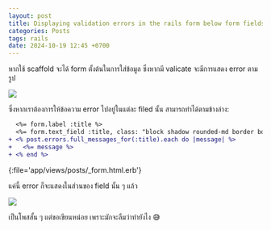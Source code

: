 ```yaml
---
layout: post
title: Displaying validation errors in the rails form below form fields
categories: Posts
tags: rails
date: 2024-10-19 12:45 +0700
---
```

หากใช้ scaffold จะได้ form ตั้งต้นในการใส่ข้อมูล ซึ่งหากมี valicate จะมีการแสดง error ตามรูป

![](https://i.imgur.com/YnOXcgI.png)

ซึ่งหากเราต้องการให้ข้อความ error ไปอยู่ในแต่ละ filed นั้น สามารถทำได้ตามข้างล่าง:

```diff
  <%= form.label :title %>
  <%= form.text_field :title, class: "block shadow rounded-md border border-gray-400 outline-none px-3 py-2 mt-2 w-full" %>
+ <% post.errors.full_messages_for(:title).each do |message| %>
+   <%= message %>
+ <% end %>
```
{:file='app/views/posts/_form.html.erb'}

แค่นี้ error ก็จะแสดงในส่วนของ field นั้น ๆ แล้ว

![](https://i.imgur.com/f1B3rCD.png)

เป็นโพสสั้น ๆ แต่ขอเขียนหน่อย เพราะมักจะลืมว่าทำยังไง 😅